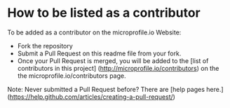 # How to be listed as a contributor

To be added as a contributor on the microprofile.io Website:
  
* Fork the repository
* Submit a Pull Request on this readme file from your fork.
* Once your Pull Request is merged, you will be added to the [list of contributors in this project] (http://microprofile.io/contributors) on the the microprofile.io/contributors page.


Note: Never submitted a Pull Request before? There are [help pages here.] (https://help.github.com/articles/creating-a-pull-request/)
